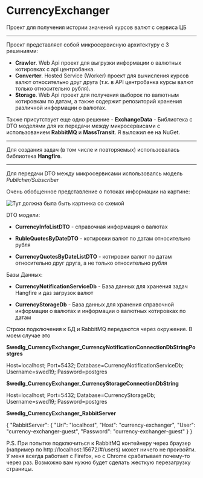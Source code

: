 # **CurrencyExchanger**

Проект для получения истории значений курсов валют с сервиса ЦБ

---

Проект представляет собой микросервисную архитектуру с 3 решениями:

- **Crawler**. Web Api проект для выгрузки информации о валютных котировках с api центробанка.
- **Converter**. Hosted Service (Worker) проект для вычисления курсов валют относительно друг друга (т.к. в API центробанка курсы валют только относительно рубля).
- **Storage**. Web Api проект для получения выборок по валютным котировкам по датам, а также содержит репозиторий хранения различной информации о валютах.

Также присутствует еще одно решение - **ExchangeData** - Библиотека с DTO моделями для их передачи между микросервисами с использованием **RabbitMQ** и **MassTransit**. Я выложил ее на NuGet.

---

Для создания задач (в том числе и повторяемых) использовалась библиотека **Hangfire**.

---

Для передачи DTO между микросервисами использовалсь модель *Publicher/Subscriber*

Очень обобщенное представление о потоках информации на картине:

![Тут должна была быть картинка со схемой](https://i.ibb.co/f2PwN9F/fsdfdsd.png)

DTO модели:

- **CurrencyInfoListDTO** - справочная информация о валютах

- **RubleQuotesByDateDTO** - котировки валют по датам относительно рубля

- **CurrencyQuotesByDateListDTO** - котировки валют по датам относительно друг друга, а не только относительно рубля

Базы Данных:

- **CurrencyNotificationServiceDb** - База данных для хранения задач Hangfire и даз загрузок валют

- **CurrencyStorageDb** - База данных для хранения справочной информации о валютах и информации о валютных котировках по датам

Строки подключения к БД и RabbitMQ передаются через окружение. В моем случае это

**Swedlg_CurrencyExchanger_CurrencyNotificationConnectionDbStringPostgres**

Host=localhost; Port=5432; Database=CurrencyNotificationServiceDb; Username=swed19; Password=postgres

**Swedlg_CurrencyExchanger_CurrencyStorageConnectionDbString**

Host=localhost; Port=5432; Database=CurrencyStorageDb; Username=swed19; Password=postgres

**Swedlg_CurrencyExchanger_RabbitServer**

{
    "RabbitServer":
    {
        "Url": "localhost",
        "Host": "currency-exchanger",
        "User": "currency-exchanger-guest", "Password": "currency-exchanger-guest"
    }
}

P.S. При попытке подключиться к RabbitMQ контейнеру через браузер (например по http://localhost:15672/#/users) может ничего не произойти. У меня всегда работает с Firefox, но с Chrome срабатывает почему-то через раз. Возможно вам нужно будет сделать жесткую перезагрузку страницы.